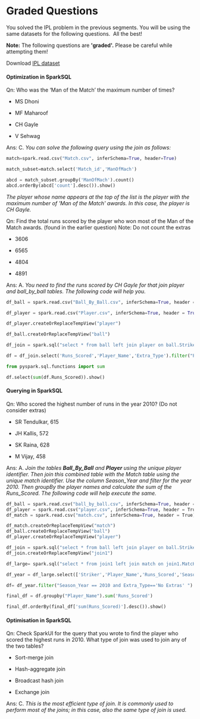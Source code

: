 # Graded Questions

You solved the IPL problem in the previous segments. You will be using the same datasets for the following questions.  All the best!

**Note:** The following questions are **'graded'.** Please be careful while attempting them!

Download [IPL dataset](IPL_Dataset.zip)


#### Optimization in SparkSQL

Qn: Who was the ‘Man of the Match’ the maximum number of times?

- MS Dhoni

- MF Maharoof

- CH Gayle

- V Sehwag

Ans: C. *You can solve the following query using the join as follows:*

```python
match=spark.read.csv("Match.csv", inferSchema=True, header=True)

match_subset=match.select('Match_id','ManOfMach')

abcd = match_subset.groupBy('ManOfMach').count()
abcd.orderBy(abcd['count'].desc()).show()
```

*The player whose name appears at the top of the list is the player with the maximum number of 'Man of the Match' awards. In this case, the player is CH Gayle.*


Qn: Find the total runs scored by the player who won most of the Man of the Match awards. (found in the earlier question) Note: Do not count the extras

- 3606

- 6565

- 4804

- 4891 

Ans: A. *You need to find the runs scored by CH Gayle for that join player and ball_by_ball tables. The following code will help you.* 

```python
df_ball = spark.read.csv("Ball_By_Ball.csv", inferSchema=True, header = True)

df_player = spark.read.csv("Player.csv", inferSchema=True, header = True)

df_player.createOrReplaceTempView("player")

df_ball.createOrReplaceTempView("ball")

df_join = spark.sql("select * from ball left join player on ball.Striker == player.Player_Id")

df = df_join.select('Runs_Scored','Player_Name','Extra_Type').filter("Player_Name == 'CH Gayle'and Extra_Type=='No Extras' ")

from pyspark.sql.functions import sum

df.select(sum(df.Runs_Scored)).show()
```


#### Querying in SparkSQL

Qn: Who scored the highest number of runs in the year 2010? (Do not consider extras)

- SR Tendulkar, 615

- JH Kallis, 572

- SK Raina, 628

- M Vijay, 458

Ans: A. *Join the tables **Ball_By_Ball** and **Player** using the unique player identifier. Then join this combined table with the Match table using the unique match identifier. Use the column Season_Year and filter for the year 2010. Then groupBy the player names and calculate the sum of the Runs_Scored. The following code will help execute the same.*

```python
df_ball = spark.read.csv("ball_by_ball.csv", inferSchema=True, header = True)
df_player = spark.read.csv("player.csv", inferSchema=True, header = True)
df_match = spark.read.csv("match.csv", inferSchema=True, header = True)

df_match.createOrReplaceTempView("match")
df_ball.createOrReplaceTempView("ball")
df_player.createOrReplaceTempView("player")

df_join = spark.sql("select * from ball left join player on ball.Striker == player.Player_Id")
df_join.createOrReplaceTempView("join1")

df_large= spark.sql("select * from join1 left join match on join1.MatcH_id == match.match_id")

df_year = df_large.select(['Striker','Player_Name','Runs_Scored','Season_Year'])

df= df_year.filter("Season_Year == 2010 and Extra_Type=='No Extras' ")

final_df = df.groupby("Player_Name").sum('Runs_Scored')

final_df.orderBy(final_df['sum(Runs_Scored)'].desc()).show()
```


#### Optimisation in SparkSQL

Qn: Check SparkUI for the query that you wrote to find the player who scored the highest runs in 2010. What type of join was used to join any of the two tables?

- Sort-merge join

- Hash-aggregate join

- Broadcast hash join

- Exchange join

Ans: C. *This is the most efficient type of join. It is commonly used to perform most of the joins; in this case, also the same type of join is used.*